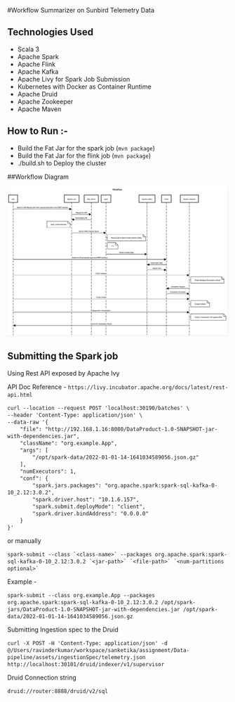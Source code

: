 #Workflow Summarizer on Sunbird Telemetry Data
## Technologies Used
- Scala 3
- Apache Spark
- Apache Flink
- Apache Kafka
- Apache Livy for Spark Job Submission
- Kubernetes with Docker as Container Runtime
- Apache Druid
- Apache Zookeeper
- Apache Maven

## How to Run :- 
- Build the Fat Jar for the spark job (`mvn package`)
- Build the Fat Jar for the flink job (`mvn package`)
- ./build.sh to Deploy the cluster

##Workflow Diagram


![Alt text](assets/images/flow.png?raw=true "Title")


## Submitting the Spark job

Using Rest API exposed by Apache Ivy

API Doc Reference - `https://livy.incubator.apache.org/docs/latest/rest-api.html`

```
curl --location --request POST 'localhost:30190/batches' \
--header 'Content-Type: application/json' \
--data-raw '{
    "file": "http://192.168.1.16:8080/DataProduct-1.0-SNAPSHOT-jar-with-dependencies.jar",
    "className": "org.example.App",
    "args": [
        "/opt/spark-data/2022-01-01-14-1641034589056.json.gz"
    ],
    "numExecutors": 1,
    "conf": {
        "spark.jars.packages": "org.apache.spark:spark-sql-kafka-0-10_2.12:3.0.2",
        "spark.driver.host": "10.1.6.157",
        "spark.submit.deployMode": "client",
        "spark.driver.bindAddress": "0.0.0.0"
    }
}'
```
or manually

```
spark-submit --class `<class-name>` --packages org.apache.spark:spark-sql-kafka-0-10_2.12:3.0.2 `<jar-path>` `<file-path>` `<num-partitions optional>`
```

Example - 

```
spark-submit --class org.example.App --packages org.apache.spark:spark-sql-kafka-0-10_2.12:3.0.2 /opt/spark-jars/DataProduct-1.0-SNAPSHOT-jar-with-dependencies.jar /opt/spark-data/2022-01-01-14-1641034589056.json.gz
```

Submitting Ingestion spec to the Druid
```
curl -X POST -H 'Content-Type: application/json' -d @/Users/ravinderkumar/workspace/sanketika/assignment/Data-pipeline/assets/ingestionSpec/telemetry.json http://localhost:30101/druid/indexer/v1/supervisor
```


Druid Connection string
```
druid://router:8888/druid/v2/sql
```